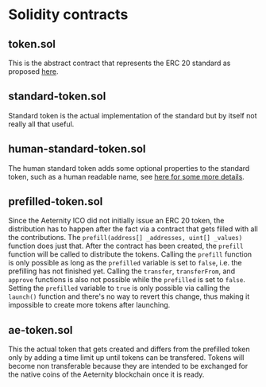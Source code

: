 # Solidity contracts

## token.sol

This is the abstract contract that represents the ERC 20 standard as proposed
[here](https://github.com/ethereum/EIPs/issues/20).

## standard-token.sol

Standard token is the actual implementation of the standard but by itself not
really all that useful.

## human-standard-token.sol

The human standard token adds some optional properties to the standard token, such
as a human readable name, see [here for some more details](https://media.consensys.net/how-to-create-your-own-tokens-standard-token-factory-for-humans-deployed-e92649a1bb5e).

## prefilled-token.sol

Since the Aeternity ICO did not initially issue an ERC 20 token, the distribution
has to happen after the fact via a contract that gets filled with all the contributions.
The `prefill(address[] _addresses, uint[] _values)` function does just that. After
the contract has been created, the `prefill` function will be called to distribute
the tokens. Calling the `prefill` function is only possible as long as the `prefilled`
variable is set to `false`, i.e. the prefilling has not finished yet. Calling the
`transfer`, `transferFrom`, and `approve` functions is also not possible while the
`prefilled` is set to `false`. Setting the `prefilled` variable to `true` is only
possible via calling the `launch()` function and there's no way to revert this
change, thus making it impossible to create more tokens after launching.

## ae-token.sol

This the actual token that gets created and differs from the prefilled token only
by adding a time limit up until tokens can be transfered. Tokens will become
non transferable because they are intended to be exchanged for the native coins
of the Aeternity blockchain once it is ready.
